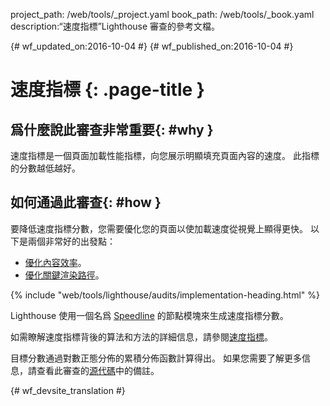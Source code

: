 project_path: /web/tools/_project.yaml
book_path: /web/tools/_book.yaml
description:“速度指標”Lighthouse 審查的參考文檔。

{# wf_updated_on:2016-10-04 #}
{# wf_published_on:2016-10-04 #}

# 速度指標 {: .page-title }

## 爲什麼說此審查非常重要{: #why }

速度指標是一個頁面加載性能指標，向您展示明顯填充頁面內容的速度。
此指標的分數越低越好。

## 如何通過此審查{: #how }

要降低速度指標分數，您需要優化您的頁面以使加載速度從視覺上顯得更快。
以下是兩個非常好的出發點：

* [優化內容效率](/web/fundamentals/performance/optimizing-content-efficiency/)。
* [優化關鍵渲染路徑](/web/fundamentals/performance/critical-rendering-path/)。

{% include "web/tools/lighthouse/audits/implementation-heading.html" %}

Lighthouse 使用一個名爲 [Speedline](https://github.com/pmdartus/speedline) 的節點模塊來生成速度指標分數。



如需瞭解速度指標背後的算法和方法的詳細信息，請參閱[速度指標](https://sites.google.com/a/webpagetest.org/docs/using-webpagetest/metrics/speed-index)。


目標分數通過對數正態分佈的累積分佈函數計算得出。
如果您需要了解更多信息，請查看此審查的[源代碼](https://github.com/GoogleChrome/lighthouse/blob/master/lighthouse-core/audits/speed-index-metric.js)中的備註。




{# wf_devsite_translation #}
